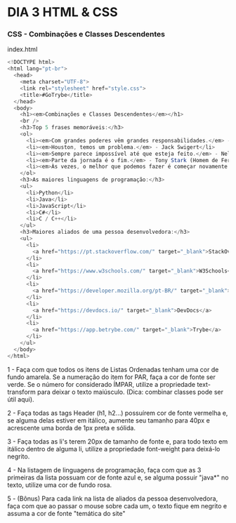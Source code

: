# DIA 3 HTML & CSS

### CSS - Combinações e Classes Descendentes

index.html
```javascript
<!DOCTYPE html>
<html lang="pt-br">
  <head>
    <meta charset="UTF-8">
    <link rel="stylesheet" href="style.css">
    <title>#GoTrybe</title>
  </head>
  <body>
    <h1><em>Combinações e Classes Descendentes</em></h1>
    <br />
    <h3>Top 5 frases memoráveis:</h3>
    <ol>
      <li><em>Com grandes poderes vêm grandes responsabilidades.</em> - Tio Ben (Homem Aranha)</li>
      <li><em>Houston, temos um problema.</em> - Jack Swigert</li>
      <li><em>Sempre parece impossível até que esteja feito.</em> - Nelson Mandela</li>
      <li><em>Parte da jornada é o fim.</em> - Tony Stark (Homem de Ferro)</li>
      <li><em>Às vezes, o melhor que podemos fazer é começar novamente.</em> - Steve Rogers (Capitão América)</li>
    </ol>
    <h3>As maiores linguagens de programação:</h3>
    <ul>
      <li>Python</li>
      <li>Java</li>
      <li>JavaScript</li>
      <li>C#</li>
      <li>C / C++</li>
    </ul>
    <h3>Maiores aliados de uma pessoa desenvolvedora:</h3>
    <ul>
      <li>
        <a href="https://pt.stackoverflow.com/" target="_blank">StackOverflow</a>
      </li>
      <li>
        <a href="https://www.w3schools.com/" target="_blank">W3Schools</a>
      </li>
      <li>
        <a href="https://developer.mozilla.org/pt-BR/" target="_blank">MDN Web Docs</a>
      </li>
      <li>
        <a href="https://devdocs.io/" target="_blank">DevDocs</a>
      </li>
      <li>
        <a href="https://app.betrybe.com/" target="_blank">Trybe</a>
      </li>
    </ul>
  </body>
</html>
```

1 - Faça com que todos os itens de Listas Ordenadas tenham uma cor de fundo amarela. Se a numeração do item for PAR, faça a cor de fonte ser verde. Se o número for considerado ÍMPAR, utilize a propriedade text-transform para deixar o texto maiúsculo. (Dica: combinar classes pode ser útil aqui).

2 - Faça todas as tags Header (h1, h2...) possuírem cor de fonte vermelha e, se alguma delas estiver em itálico, aumente seu tamanho para 40px e acrescente uma borda de 1px preta e sólida.

3 - Faça todas as li's terem 20px de tamanho de fonte e, para todo texto em itálico dentro de alguma li, utilize a propriedade font-weight para deixá-lo negrito.

4 - Na listagem de linguagens de programação, faça com que as 3 primeiras da lista possuam cor de fonte azul e, se alguma possuir "java*" no texto, utilize uma cor de fundo rosa.

5 - (Bônus) Para cada link na lista de aliados da pessoa desenvolvedora, faça com que ao passar o mouse sobre cada um, o texto fique em negrito e assuma a cor de fonte "temática do site"
